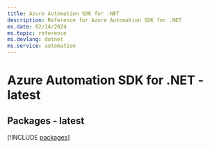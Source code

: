 ```yaml
---
title: Azure Automation SDK for .NET
description: Reference for Azure Automation SDK for .NET
ms.date: 02/14/2024
ms.topic: reference
ms.devlang: dotnet
ms.service: automation
---
```

# Azure Automation SDK for .NET - latest
## Packages - latest
[!INCLUDE [packages](automation-index.md)]
